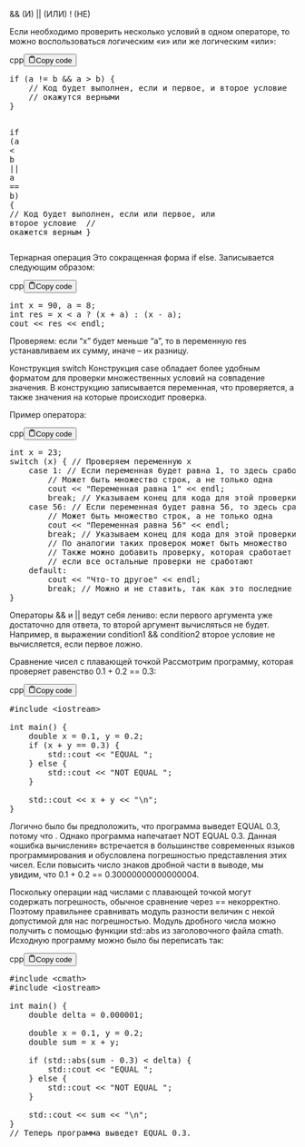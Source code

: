 <p>&amp;&amp; (И)
|| (ИЛИ)
! (НЕ)</p>
<p>Если необходимо проверить несколько условий в одном операторе, 
то можно воспользоваться логическим «и» или же логическим «или»:</p>
<div class="code-element"><div class="lang-line"><text>cpp</text><button class="copy-button" id="code3f16e49c7f5330950a8aab547d15d0a0b" onclick="copyCode(code3f16e49c7f5330950a8aab547d15d0a0, code3f16e49c7f5330950a8aab547d15d0a0b)"><svg stroke="currentColor" fill="none" stroke-width="2" viewBox="0 0 24 24" stroke-linecap="round" stroke-linejoin="round" class="h-4 w-4" height="1em" width="1em" xmlns="http://www.w3.org/2000/svg"><path d="M16 4h2a2 2 0 0 1 2 2v14a2 2 0 0 1-2 2H6a2 2 0 0 1-2-2V6a2 2 0 0 1 2-2h2"></path><rect x="8" y="2" width="8" height="4" rx="1" ry="1"></rect></svg><text>Copy code</text></button></div><div class="code" id="code3f16e49c7f5330950a8aab547d15d0a0"><div class="highlight"><pre><span></span><span class="k">if</span><span class="w"> </span><span class="p">(</span><span class="n">a</span><span class="w"> </span><span class="o">!=</span><span class="w"> </span><span class="n">b</span><span class="w"> </span><span class="o">&amp;&amp;</span><span class="w"> </span><span class="n">a</span><span class="w"> </span><span class="o">&gt;</span><span class="w"> </span><span class="n">b</span><span class="p">)</span><span class="w"> </span><span class="p">{</span>
<span class="w">    </span><span class="c1">// Код будет выполнен, если и первое, и второе условие</span>
<span class="w">    </span><span class="c1">// окажутся верными</span>
<span class="p">}</span>

<span class="k">if</span><span class="w"> </span><span class="p">(</span><span class="n">a</span><span class="w"> </span><span class="o">&lt;</span><span class="w"> </span><span class="n">b</span><span class="w"> </span><span class="o">||</span><span class="w"> </span><span class="n">a</span><span class="w"> </span><span class="o">==</span><span class="w"> </span><span class="n">b</span><span class="p">)</span><span class="w"> </span><span class="p">{</span>
<span class="w">    </span><span class="c1">// Код будет выполнен, если или первое, или второе условие</span>
<span class="w">    </span><span class="c1">// окажется верным</span>
<span class="p">}</span>
</pre></div></div></div>

<p>Тернарная операция
Это сокращенная форма if else. Записывается следующим образом:</p>
<div class="code-element"><div class="lang-line"><text>cpp</text><button class="copy-button" id="code54368ad0d24f8fa32075a04c1bf601a4b" onclick="copyCode(code54368ad0d24f8fa32075a04c1bf601a4, code54368ad0d24f8fa32075a04c1bf601a4b)"><svg stroke="currentColor" fill="none" stroke-width="2" viewBox="0 0 24 24" stroke-linecap="round" stroke-linejoin="round" class="h-4 w-4" height="1em" width="1em" xmlns="http://www.w3.org/2000/svg"><path d="M16 4h2a2 2 0 0 1 2 2v14a2 2 0 0 1-2 2H6a2 2 0 0 1-2-2V6a2 2 0 0 1 2-2h2"></path><rect x="8" y="2" width="8" height="4" rx="1" ry="1"></rect></svg><text>Copy code</text></button></div><div class="code" id="code54368ad0d24f8fa32075a04c1bf601a4"><div class="highlight"><pre><span></span><span class="kt">int</span><span class="w"> </span><span class="n">x</span><span class="w"> </span><span class="o">=</span><span class="w"> </span><span class="mi">90</span><span class="p">,</span><span class="w"> </span><span class="n">a</span><span class="w"> </span><span class="o">=</span><span class="w"> </span><span class="mi">8</span><span class="p">;</span>
<span class="kt">int</span><span class="w"> </span><span class="n">res</span><span class="w"> </span><span class="o">=</span><span class="w"> </span><span class="n">x</span><span class="w"> </span><span class="o">&lt;</span><span class="w"> </span><span class="n">a</span><span class="w"> </span><span class="o">?</span><span class="w"> </span><span class="p">(</span><span class="n">x</span><span class="w"> </span><span class="o">+</span><span class="w"> </span><span class="n">a</span><span class="p">)</span><span class="w"> </span><span class="o">:</span><span class="w"> </span><span class="p">(</span><span class="n">x</span><span class="w"> </span><span class="o">-</span><span class="w"> </span><span class="n">a</span><span class="p">);</span>
<span class="n">cout</span><span class="w"> </span><span class="o">&lt;&lt;</span><span class="w"> </span><span class="n">res</span><span class="w"> </span><span class="o">&lt;&lt;</span><span class="w"> </span><span class="n">endl</span><span class="p">;</span>
</pre></div></div></div>

<p>Проверяем: если “x” будет меньше “а”, то в переменную res устанавливаем их сумму, иначе – их разницу. </p>
<p>Конструкция switch
Конструкция case обладает более удобным форматом для проверки множественных условий на совпадение значения. 
В конструкцию записывается переменная, что проверяется, а также значения на которые происходит проверка.</p>
<p>Пример оператора:</p>
<div class="code-element"><div class="lang-line"><text>cpp</text><button class="copy-button" id="codebb388c4e27ee251923ecf05b6bdab988b" onclick="copyCode(codebb388c4e27ee251923ecf05b6bdab988, codebb388c4e27ee251923ecf05b6bdab988b)"><svg stroke="currentColor" fill="none" stroke-width="2" viewBox="0 0 24 24" stroke-linecap="round" stroke-linejoin="round" class="h-4 w-4" height="1em" width="1em" xmlns="http://www.w3.org/2000/svg"><path d="M16 4h2a2 2 0 0 1 2 2v14a2 2 0 0 1-2 2H6a2 2 0 0 1-2-2V6a2 2 0 0 1 2-2h2"></path><rect x="8" y="2" width="8" height="4" rx="1" ry="1"></rect></svg><text>Copy code</text></button></div><div class="code" id="codebb388c4e27ee251923ecf05b6bdab988"><div class="highlight"><pre><span></span><span class="kt">int</span><span class="w"> </span><span class="n">x</span><span class="w"> </span><span class="o">=</span><span class="w"> </span><span class="mi">23</span><span class="p">;</span>
<span class="k">switch</span><span class="w"> </span><span class="p">(</span><span class="n">x</span><span class="p">)</span><span class="w"> </span><span class="p">{</span><span class="w"> </span><span class="c1">// Проверяем переменную x</span>
<span class="w">    </span><span class="k">case</span><span class="w"> </span><span class="mi">1</span><span class="p">:</span><span class="w"> </span><span class="c1">// Если переменная будет равна 1, то здесь сработает код</span>
<span class="w">        </span><span class="c1">// Может быть множество строк, а не только одна</span>
<span class="w">        </span><span class="n">cout</span><span class="w"> </span><span class="o">&lt;&lt;</span><span class="w"> </span><span class="s">&quot;Переменная равна 1&quot;</span><span class="w"> </span><span class="o">&lt;&lt;</span><span class="w"> </span><span class="n">endl</span><span class="p">;</span>
<span class="w">        </span><span class="k">break</span><span class="p">;</span><span class="w"> </span><span class="c1">// Указываем конец для кода для этой проверки</span>
<span class="w">    </span><span class="k">case</span><span class="w"> </span><span class="mi">56</span><span class="p">:</span><span class="w"> </span><span class="c1">// Если переменная будет равна 56, то здесь сработает код</span>
<span class="w">        </span><span class="c1">// Может быть множество строк, а не только одна</span>
<span class="w">        </span><span class="n">cout</span><span class="w"> </span><span class="o">&lt;&lt;</span><span class="w"> </span><span class="s">&quot;Переменная равна 56&quot;</span><span class="w"> </span><span class="o">&lt;&lt;</span><span class="w"> </span><span class="n">endl</span><span class="p">;</span>
<span class="w">        </span><span class="k">break</span><span class="p">;</span><span class="w"> </span><span class="c1">// Указываем конец для кода для этой проверки</span>
<span class="w">        </span><span class="c1">// По аналогии таких проверок может быть множество</span>
<span class="w">        </span><span class="c1">// Также можно добавить проверку, которая сработает в случае</span>
<span class="w">        </span><span class="c1">// если все остальные проверки не сработают</span>
<span class="w">    </span><span class="k">default</span><span class="o">:</span>
<span class="w">        </span><span class="n">cout</span><span class="w"> </span><span class="o">&lt;&lt;</span><span class="w"> </span><span class="s">&quot;Что-то другое&quot;</span><span class="w"> </span><span class="o">&lt;&lt;</span><span class="w"> </span><span class="n">endl</span><span class="p">;</span>
<span class="w">        </span><span class="k">break</span><span class="p">;</span><span class="w"> </span><span class="c1">// Можно и не ставить, так как это последние условие</span>
<span class="p">}</span>
</pre></div></div></div>

<p>Операторы &amp;&amp; и || ведут себя лениво: если первого аргумента уже достаточно для ответа, то второй аргумент вычисляться не будет. 
Например, в выражении condition1 &amp;&amp; condition2 второе условие не вычисляется, если первое ложно.</p>
<p>Сравнение чисел с плавающей точкой
Рассмотрим программу, которая проверяет равенство 0.1 + 0.2 == 0.3:</p>
<div class="code-element"><div class="lang-line"><text>cpp</text><button class="copy-button" id="codeba6d36a1075bce3df29c23a09e88813fb" onclick="copyCode(codeba6d36a1075bce3df29c23a09e88813f, codeba6d36a1075bce3df29c23a09e88813fb)"><svg stroke="currentColor" fill="none" stroke-width="2" viewBox="0 0 24 24" stroke-linecap="round" stroke-linejoin="round" class="h-4 w-4" height="1em" width="1em" xmlns="http://www.w3.org/2000/svg"><path d="M16 4h2a2 2 0 0 1 2 2v14a2 2 0 0 1-2 2H6a2 2 0 0 1-2-2V6a2 2 0 0 1 2-2h2"></path><rect x="8" y="2" width="8" height="4" rx="1" ry="1"></rect></svg><text>Copy code</text></button></div><div class="code" id="codeba6d36a1075bce3df29c23a09e88813f"><div class="highlight"><pre><span></span><span class="cp">#include</span><span class="w"> </span><span class="cpf">&lt;iostream&gt;</span>
<span class="w"> </span>
<span class="kt">int</span><span class="w"> </span><span class="nf">main</span><span class="p">()</span><span class="w"> </span><span class="p">{</span>
<span class="w">    </span><span class="kt">double</span><span class="w"> </span><span class="n">x</span><span class="w"> </span><span class="o">=</span><span class="w"> </span><span class="mf">0.1</span><span class="p">,</span><span class="w"> </span><span class="n">y</span><span class="w"> </span><span class="o">=</span><span class="w"> </span><span class="mf">0.2</span><span class="p">;</span>
<span class="w">    </span><span class="k">if</span><span class="w"> </span><span class="p">(</span><span class="n">x</span><span class="w"> </span><span class="o">+</span><span class="w"> </span><span class="n">y</span><span class="w"> </span><span class="o">==</span><span class="w"> </span><span class="mf">0.3</span><span class="p">)</span><span class="w"> </span><span class="p">{</span>
<span class="w">        </span><span class="n">std</span><span class="o">::</span><span class="n">cout</span><span class="w"> </span><span class="o">&lt;&lt;</span><span class="w"> </span><span class="s">&quot;EQUAL &quot;</span><span class="p">;</span>
<span class="w">    </span><span class="p">}</span><span class="w"> </span><span class="k">else</span><span class="w"> </span><span class="p">{</span>
<span class="w">        </span><span class="n">std</span><span class="o">::</span><span class="n">cout</span><span class="w"> </span><span class="o">&lt;&lt;</span><span class="w"> </span><span class="s">&quot;NOT EQUAL &quot;</span><span class="p">;</span>
<span class="w">    </span><span class="p">}</span>
<span class="w"> </span>
<span class="w">    </span><span class="n">std</span><span class="o">::</span><span class="n">cout</span><span class="w"> </span><span class="o">&lt;&lt;</span><span class="w"> </span><span class="n">x</span><span class="w"> </span><span class="o">+</span><span class="w"> </span><span class="n">y</span><span class="w"> </span><span class="o">&lt;&lt;</span><span class="w"> </span><span class="s">&quot;</span><span class="se">\n</span><span class="s">&quot;</span><span class="p">;</span>
<span class="p">}</span>
</pre></div></div></div>

<p>Логично было бы предположить, что программа выведет EQUAL 0.3, потому что . 
Однако программа напечатает NOT EQUAL 0.3. 
Данная «ошибка вычисления» встречается в большинстве современных языков программирования и обусловлена погрешностью представления этих чисел. 
Если повысить число знаков дробной части в выводе, мы увидим, что 0.1 + 0.2 == 0.30000000000000004.</p>
<p>Поскольку операции над числами с плавающей точкой могут содержать погрешность, обычное сравнение через == некорректно. 
Поэтому правильнее сравнивать модуль разности величин с некой допустимой для нас погрешностью. 
Модуль дробного числа можно получить с помощью функции std::abs из заголовочного файла cmath. 
Исходную программу можно было бы переписать так:</p>
<div class="code-element"><div class="lang-line"><text>cpp</text><button class="copy-button" id="codeed7eb22b66450125b1f466f065a1cb47b" onclick="copyCode(codeed7eb22b66450125b1f466f065a1cb47, codeed7eb22b66450125b1f466f065a1cb47b)"><svg stroke="currentColor" fill="none" stroke-width="2" viewBox="0 0 24 24" stroke-linecap="round" stroke-linejoin="round" class="h-4 w-4" height="1em" width="1em" xmlns="http://www.w3.org/2000/svg"><path d="M16 4h2a2 2 0 0 1 2 2v14a2 2 0 0 1-2 2H6a2 2 0 0 1-2-2V6a2 2 0 0 1 2-2h2"></path><rect x="8" y="2" width="8" height="4" rx="1" ry="1"></rect></svg><text>Copy code</text></button></div><div class="code" id="codeed7eb22b66450125b1f466f065a1cb47"><div class="highlight"><pre><span></span><span class="cp">#include</span><span class="w"> </span><span class="cpf">&lt;cmath&gt;</span>
<span class="cp">#include</span><span class="w"> </span><span class="cpf">&lt;iostream&gt;</span>
<span class="w"> </span>
<span class="kt">int</span><span class="w"> </span><span class="nf">main</span><span class="p">()</span><span class="w"> </span><span class="p">{</span>
<span class="w">    </span><span class="kt">double</span><span class="w"> </span><span class="n">delta</span><span class="w"> </span><span class="o">=</span><span class="w"> </span><span class="mf">0.000001</span><span class="p">;</span>
<span class="w"> </span>
<span class="w">    </span><span class="kt">double</span><span class="w"> </span><span class="n">x</span><span class="w"> </span><span class="o">=</span><span class="w"> </span><span class="mf">0.1</span><span class="p">,</span><span class="w"> </span><span class="n">y</span><span class="w"> </span><span class="o">=</span><span class="w"> </span><span class="mf">0.2</span><span class="p">;</span>
<span class="w">    </span><span class="kt">double</span><span class="w"> </span><span class="n">sum</span><span class="w"> </span><span class="o">=</span><span class="w"> </span><span class="n">x</span><span class="w"> </span><span class="o">+</span><span class="w"> </span><span class="n">y</span><span class="p">;</span>
<span class="w"> </span>
<span class="w">    </span><span class="k">if</span><span class="w"> </span><span class="p">(</span><span class="n">std</span><span class="o">::</span><span class="n">abs</span><span class="p">(</span><span class="n">sum</span><span class="w"> </span><span class="o">-</span><span class="w"> </span><span class="mf">0.3</span><span class="p">)</span><span class="w"> </span><span class="o">&lt;</span><span class="w"> </span><span class="n">delta</span><span class="p">)</span><span class="w"> </span><span class="p">{</span>
<span class="w">        </span><span class="n">std</span><span class="o">::</span><span class="n">cout</span><span class="w"> </span><span class="o">&lt;&lt;</span><span class="w"> </span><span class="s">&quot;EQUAL &quot;</span><span class="p">;</span>
<span class="w">    </span><span class="p">}</span><span class="w"> </span><span class="k">else</span><span class="w"> </span><span class="p">{</span>
<span class="w">        </span><span class="n">std</span><span class="o">::</span><span class="n">cout</span><span class="w"> </span><span class="o">&lt;&lt;</span><span class="w"> </span><span class="s">&quot;NOT EQUAL &quot;</span><span class="p">;</span>
<span class="w">    </span><span class="p">}</span>
<span class="w"> </span>
<span class="w">    </span><span class="n">std</span><span class="o">::</span><span class="n">cout</span><span class="w"> </span><span class="o">&lt;&lt;</span><span class="w"> </span><span class="n">sum</span><span class="w"> </span><span class="o">&lt;&lt;</span><span class="w"> </span><span class="s">&quot;</span><span class="se">\n</span><span class="s">&quot;</span><span class="p">;</span>
<span class="p">}</span>
<span class="c1">// Теперь программа выведет EQUAL 0.3.</span>
</pre></div></div></div>